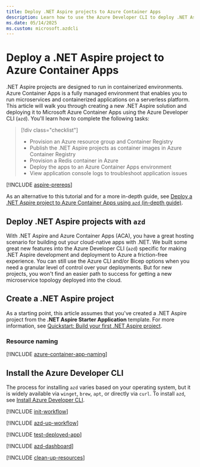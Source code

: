 ```yaml
---
title: Deploy .NET Aspire projects to Azure Container Apps
description: Learn how to use the Azure Developer CLI to deploy .NET Aspire projects to Azure.
ms.date: 05/14/2025
ms.custom: microsoft.azdcli
---
```


# Deploy a .NET Aspire project to Azure Container Apps

.NET Aspire projects are designed to run in containerized environments. Azure Container Apps is a fully managed environment that enables you to run microservices and containerized applications on a serverless platform. This article will walk you through creating a new .NET Aspire solution and deploying it to Microsoft Azure Container Apps using the Azure Developer CLI (`azd`). You'll learn how to complete the following tasks:

> [!div class="checklist"]
>
> - Provision an Azure resource group and Container Registry
> - Publish the .NET Aspire projects as container images in Azure Container Registry
> - Provision a Redis container in Azure
> - Deploy the apps to an Azure Container Apps environment
> - View application console logs to troubleshoot application issues

[!INCLUDE [aspire-prereqs](../../includes/aspire-prereqs.md)]

As an alternative to this tutorial and for a more in-depth guide, see [Deploy a .NET Aspire project to Azure Container Apps using `azd` (in-depth guide)](aca-deployment-azd-in-depth.md).

## Deploy .NET Aspire projects with `azd`

With .NET Aspire and Azure Container Apps (ACA), you have a great hosting scenario for building out your cloud-native apps with .NET. We built some great new features into the Azure Developer CLI (`azd`) specific for making .NET Aspire development and deployment to Azure a friction-free experience. You can still use the Azure CLI and/or Bicep options when you need a granular level of control over your deployments. But for new projects, you won't find an easier path to success for getting a new microservice topology deployed into the cloud.

## Create a .NET Aspire project

As a starting point, this article assumes that you've created a .NET Aspire project from the **.NET Aspire Starter Application** template. For more information, see [Quickstart: Build your first .NET Aspire project](../../get-started/build-your-first-aspire-app.md).

### Resource naming

[!INCLUDE [azure-container-app-naming](../../includes/azure-container-app-naming.md)]

## Install the Azure Developer CLI

The process for installing `azd` varies based on your operating system, but it is widely available via `winget`, `brew`, `apt`, or directly via `curl`. To install `azd`, see [Install Azure Developer CLI](/azure/developer/azure-developer-cli/install-azd).

[!INCLUDE [init-workflow](includes/init-workflow.md)]

[!INCLUDE [azd-up-workflow](includes/azd-up-workflow.md)]

[!INCLUDE [test-deployed-app](includes/test-deployed-app.md)]

[!INCLUDE [azd-dashboard](includes/azd-dashboard.md)]

[!INCLUDE [clean-up-resources](../../includes/clean-up-resources.md)]
